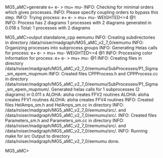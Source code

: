 MG5_aMC>generate e+ e- > mu+ mu-
INFO: Checking for minimal orders which gives processes. 
INFO: Please specify coupling orders to bypass this step. 
INFO: Trying process: e+ e- > mu+ mu- WEIGHTED<=4 @1  
INFO: Process has 2 diagrams 
1 processes with 2 diagrams generated in 0.018 s
Total: 1 processes with 2 diagrams

MG5_aMC>output standalone_cpp eemumu
INFO: Creating subdirectories in directory /data/roiser/madgraph/MG5_aMC_v2_7_0/eemumu 
INFO: Organizing processes into subprocess groups 
INFO: Generating Helas calls for process: e+ e- > mu+ mu- WEIGHTED<=4 @1 
INFO: Processing color information for process: e+ e- > mu+ mu- @1 
INFO: Creating files in directory /data/roiser/madgraph/MG5_aMC_v2_7_0/eemumu/SubProcesses/P1_Sigma_sm_epem_mupmum 
INFO: Created files CPPProcess.h and CPPProcess.cc in directory /data/roiser/madgraph/MG5_aMC_v2_7_0/eemumu/SubProcesses/P1_Sigma_sm_epem_mupmum/. 
Generated helas calls for 1 subprocesses (2 diagrams) in 0.011 s
ALOHA: aloha creates FFV2 routines
ALOHA: aloha creates FFV1 routines
ALOHA: aloha creates FFV4 routines
INFO: Created files HelAmps_sm.h and HelAmps_sm.cc in directory 
INFO: /data/roiser/madgraph/MG5_aMC_v2_7_0/eemumu/src/. and /data/roiser/madgraph/MG5_aMC_v2_7_0/eemumu/src/. 
INFO: Created files Parameters_sm.h and Parameters_sm.cc in directory 
INFO: /data/roiser/madgraph/MG5_aMC_v2_7_0/eemumu/src/. and /data/roiser/madgraph/MG5_aMC_v2_7_0/eemumu/src/. 
INFO: Running make for src 
Output to directory /data/roiser/madgraph/MG5_aMC_v2_7_0/eemumu done.

MG5_aMC>

